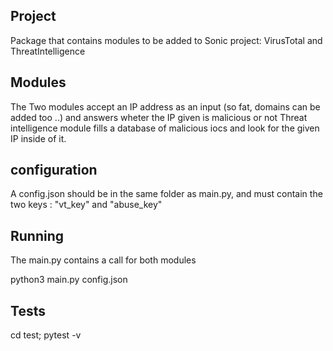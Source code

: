 ## Project
Package that contains modules to be added to Sonic project: VirusTotal and ThreatIntelligence

## Modules
The Two modules accept an IP address as an input (so fat, domains can be added too ..) and answers wheter the IP given is malicious or not
Threat intelligence module fills  a database of malicious iocs and look for the given IP inside of it.

## configuration
A config.json should be in the same folder as main.py, and must contain the two keys : "vt_key" and "abuse_key"

## Running
The main.py contains a call for both modules

python3 main.py config.json 

## Tests
cd test; pytest -v
